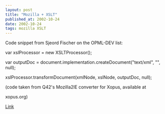 ```yaml
---
layout: post
title: "Mozilla + XSLT"
published_at: 2002-10-24
date: 2002-10-24
tags: mozilla XSLT
---
```


Code snippet from Sjeord  Fischer on the OPML-DEV list:  

var xslProcessor = new XSLTProcessor();  

var outputDoc = document.implementation.createDocument("text/xml", "", null);  

xslProcessor.transformDocument(xmlNode, xslNode, outputDoc, null);  

(code taken from Q42's Mozilla2IE converter for Xopus, available at   

xopus.org)  

[Link]()  